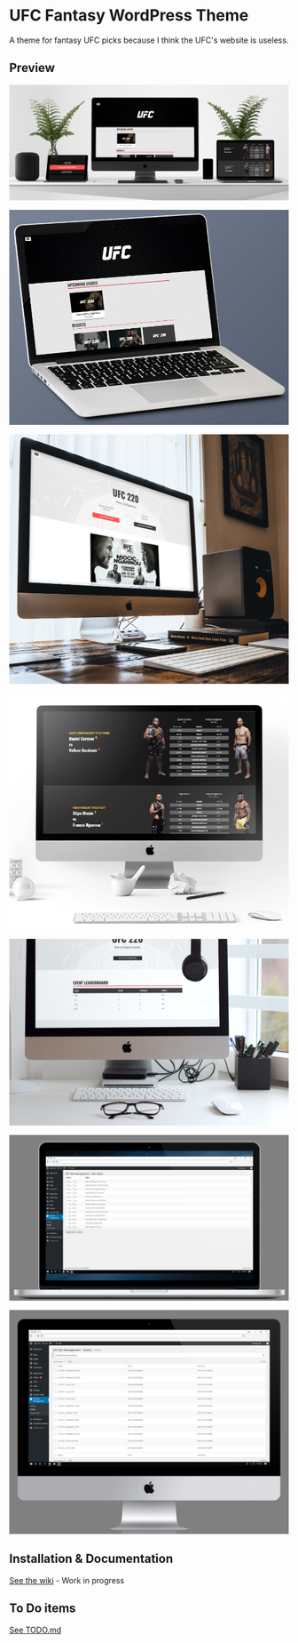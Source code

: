 # UFC Fantasy WordPress Theme

A theme for fantasy UFC picks because I think the UFC's website is useless.

## Preview

![alt text](/mockups/multi.jpg "preview")

![alt text](/mockups/home.jpg "preview 2")

![alt text](/mockups/event.jpg "preview 3")

![alt text](/mockups/event2.jpg "preview 4")

![alt text](/mockups/leaderboard.jpg "preview 5")

![alt text](/mockups/admin-edit-rights.jpg "preview 6")

![alt text](/mockups/admin-events.jpg "preview 7")

## Installation & Documentation

[See the wiki](https://github.com/danxfisher/UFC-Fantasy-WordPress-Theme/wiki) - Work in progress

## To Do items

[See TODO.md](/TODO%20-%20Log.md)
